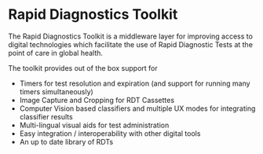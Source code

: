 # Rapid Diagnostics Toolkit
The Rapid Diagnostics Toolkit is a middleware layer for improving access to digital technologies
which facilitate the use of Rapid Diagnostic Tests at the point of care in global health.

The toolkit provides out of the box support for

* Timers for test resolution and expiration (and support for running many timers simultaneously)
* Image Capture and Cropping for RDT Cassettes
* Computer Vision based classifiers and multiple UX modes for integrating classifier results
* Multi-lingual visual aids for test administration
* Easy integration / interoperability with other digital tools
* An up to date library of RDTs

